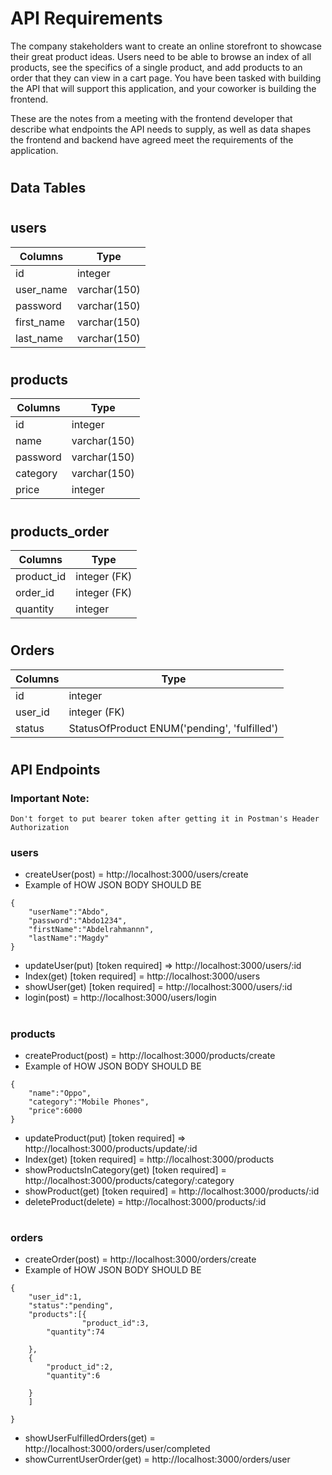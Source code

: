 # API Requirements
The company stakeholders want to create an online storefront to showcase their great product ideas. Users need to be able to browse an index of all products, see the specifics of a single product, and add products to an order that they can view in a cart page. You have been tasked with building the API that will support this application, and your coworker is building the frontend.

These are the notes from a meeting with the frontend developer that describe what endpoints the API needs to supply, as well as data shapes the frontend and backend have agreed meet the requirements of the application. 
#

## Data Tables
#
## users
 Columns       |            Type
-------------  | --------------------------
  id           |     integer
  user_name    |     varchar(150)
  password     |     varchar(150)
  first_name   |    varchar(150)
  last_name    |     varchar(150)

#
## products
 Columns       |            Type
-------------  | --------------------------
  id           |     integer
  name    |     varchar(150)
  password     |     varchar(150)
  category   |    varchar(150)
  price    |     integer


#
## products_order
 Columns      |        Type
------------- | ------------------
  product_id  |     integer (FK)
  order_id    |     integer (FK)
  quantity    |     integer
 #
## Orders
 Columns      |            Type
------------- | -----------------------
  id          |     integer
  user_id     |     integer (FK)
  status      |     StatusOfProduct ENUM('pending', 'fulfilled')

#
## API Endpoints

### Important Note: 
```
Don't forget to put bearer token after getting it in Postman's Header Authorization
```
### users

- createUser(post)  = http://localhost:3000/users/create                   
- Example of HOW JSON BODY SHOULD BE
```
{
    "userName":"Abdo",
    "password":"Abdo1234",
    "firstName":"Abdelrahmannn",
    "lastName":"Magdy"
}
```
- updateUser(put) [token required] => http://localhost:3000/users/:id      
- Index(get) [token required] = http://localhost:3000/users           
- showUser(get) [token required] = http://localhost:3000/users/:id        
- login(post) = http://localhost:3000/users/login                    
#
### products

- createProduct(post)  = http://localhost:3000/products/create                   
- Example of HOW JSON BODY SHOULD BE
```
{   
    "name":"Oppo",
    "category":"Mobile Phones",
    "price":6000
}
```

- updateProduct(put) [token required] => http://localhost:3000/products/update/:id      
- Index(get) [token required] = http://localhost:3000/products           
- showProductsInCategory(get) [token required] = http://localhost:3000/products/category/:category              
- showProduct(get) [token required] = http://localhost:3000/products/:id  
- deleteProduct(delete)  = http://localhost:3000/products/:id                   
                   
#
### orders

- createOrder(post)  = http://localhost:3000/orders/create
- Example of HOW JSON BODY SHOULD BE
```
{   
    "user_id":1,
    "status":"pending",
    "products":[{
                "product_id":3,
        "quantity":74

    },
    {
        "product_id":2,
        "quantity":6

    }
    ]

}
```
- showUserFulfilledOrders(get)  = http://localhost:3000/orders/user/completed  
- showCurrentUserOrder(get)  = http://localhost:3000/orders/user    

#

